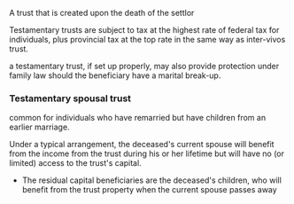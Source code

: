 
A trust that is created upon the death of the settlor

Testamentary trusts are subject to tax at the highest rate of federal tax for individuals, plus provincial tax at the top rate in the same way as inter-vivos trust.

a testamentary trust, if set up properly, may also provide protection under family law should the beneficiary have a marital break-up.

### Testamentary spousal trust
common for individuals who have remarried but have children from an earlier marriage. 

Under a typical arrangement, the deceased's current spouse will benefit from the income from the trust during his or her lifetime but will have no (or limited) access to the trust's capital.
- The residual capital beneficiaries are the deceased's children, who will benefit from the trust property when the current spouse passes away
